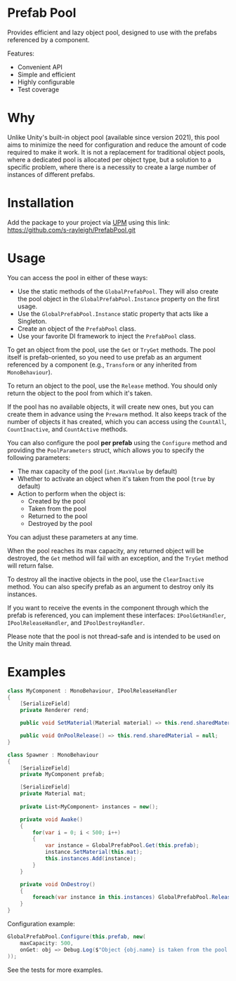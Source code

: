 # Prefab Pool
Provides efficient and lazy object pool, designed to use with the prefabs referenced by a component.

Features:
- Convenient API
- Simple and efficient
- Highly configurable
- Test coverage

# Why
Unlike Unity's built-in object pool (available since version 2021), this pool aims to minimize the need for
configuration and reduce the amount of code required to make it work. It is not a replacement for traditional
object pools, where a dedicated pool is allocated per object type, but a solution to a specific problem, where there
is a necessity to create a large number of instances of different prefabs.

# Installation
Add the package to your project via [UPM](https://docs.unity3d.com/Manual/upm-ui-giturl.html) using this link:
https://github.com/s-rayleigh/PrefabPool.git

# Usage
You can access the pool in either of these ways:
- Use the static methods of the `GlobalPrefabPool`. They will also create the pool object in the 
`GlobalPrefabPool.Instance` property on the first usage.
- Use the `GlobalPrefabPool.Instance` static property that acts like a Singleton.
- Create an object of the `PrefabPool` class.
- Use your favorite DI framework to inject the `PrefabPool` class.

To get an object from the pool, use the `Get` or `TryGet` methods. The pool itself is prefab-oriented, so you need 
to use prefab as an argument referenced by a component (e.g., `Transform` or any inherited from `MonoBehaviour`).

To return an object to the pool, use the `Release` method. 
You should only return the object to the pool from which it's taken.

If the pool has no available objects, it will create new ones, but you can create them in advance using the `Prewarm` 
method. It also keeps track of the number of objects it has created, which you can access using the `CountAll`, 
`CountInactive`, and `CountActive` methods.

You can also configure the pool **per prefab** using the `Configure` method and providing the `PoolParameters` struct, 
which allows you to specify the following parameters:
- The max capacity of the pool (`int.MaxValue` by default)
- Whether to activate an object when it's taken from the pool (`true` by default)
- Action to perform when the object is:
  - Created by the pool
  - Taken from the pool
  - Returned to the pool
  - Destroyed by the pool

You can adjust these parameters at any time.

When the pool reaches its max capacity, any returned object will be destroyed, the `Get` method will fail with an 
exception, and the `TryGet` method will return false.

To destroy all the inactive objects in the pool, use the `ClearInactive` method. You can also specify prefab as an 
argument to destroy only its instances.

If you want to receive the events in the component through which the prefab is referenced, you can implement these 
interfaces: `IPoolGetHandler`, `IPoolReleaseHandler`, and `IPoolDestroyHandler`.

Please note that the pool is not thread-safe and is intended to be used on the Unity main thread.

# Examples
```csharp
class MyComponent : MonoBehaviour, IPoolReleaseHandler
{
    [SerializeField]
    private Renderer rend;

    public void SetMaterial(Material material) => this.rend.sharedMaterial = material;

    public void OnPoolRelease() => this.rend.sharedMaterial = null;
}

class Spawner : MonoBehaviour
{
    [SerializeField]
    private MyComponent prefab;

    [SerializeField]
    private Material mat;
    
    private List<MyComponent> instances = new();

    private void Awake()
    {   
        for(var i = 0; i < 500; i++)
        {
            var instance = GlobalPrefabPool.Get(this.prefab);
            instance.SetMaterial(this.mat);
            this.instances.Add(instance);
        }
    }

    private void OnDestroy()
    {
        foreach(var instance in this.instances) GlobalPrefabPool.Release(instance);
    }
}
```

Configuration example:
```csharp
GlobalPrefabPool.Configure(this.prefab, new(
    maxCapacity: 500,
    onGet: obj => Debug.Log($"Object {obj.name} is taken from the pool.")
));
```

See the tests for more examples.
